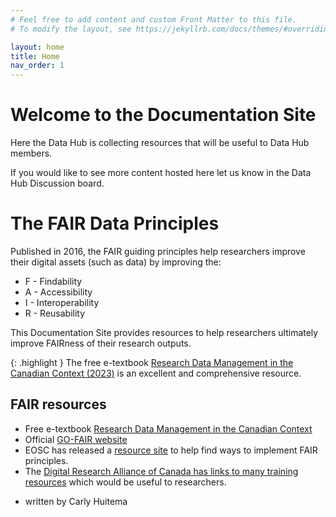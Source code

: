 ```yaml
---
# Feel free to add content and custom Front Matter to this file.
# To modify the layout, see https://jekyllrb.com/docs/themes/#overriding-theme-defaults

layout: home
title: Home
nav_order: 1
---
```

# Welcome to the Documentation Site

Here the Data Hub is collecting resources that will be useful to Data Hub members. 

If you would like to see more content hosted here let us know in the Data Hub Discussion board.

# The FAIR Data Principles

Published in 2016, the FAIR guiding principles help researchers improve their digital assets (such as data) by improving the:
* F - Findability
* A - Accessibility
* I - Interoperability
* R - Reusability

This Documentation Site provides resources to help researchers ultimately improve FAIRness of their research outputs.

{: .highlight }
The free e-textbook [Research Data Management in the Canadian Context (2023)](https://ecampusontario.pressbooks.pub/canadardm/) is an excellent and comprehensive resource. 


## FAIR resources
* Free e-textbook [Research Data Management in the Canadian Context](https://ecampusontario.pressbooks.pub/canadardm/)
* Official [GO-FAIR website](https://www.go-fair.org/fair-principles/)
* EOSC has released a [resource site](https://catalogue.fair-impact.eu/resources) to help find ways to implement FAIR principles.
* The [Digital Research Alliance of Canada has links to many training resources](https://alliancecan.ca/en/services/research-data-management/learning-and-training/training-resources) which would be useful to researchers.

- written by Carly Huitema